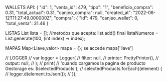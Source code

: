 WALLETS API:
{
     "id": 1,
     "venta_id": 479,
     "tipo": "1",
     "beneficio_compra": 0.31,
     "total_actual": 0.31,
     "canjeo_compra": null,
     "created_at": "2022-06-12T11:27:49.000000Z",
     "compra": {
          "id": 479,
          "canjeo_wallet": 0,
          "total_venta": 31.46
}

LISTAS
List lista = [];
//metodos que acepta:
list.add()
final listaNumeros = List.generate(100, (int index) => index);

MAPAS
Map<Llave,valor> mapa = {};
se accede mapa['llave']

// LOGGER
// var logger = Logger(
//    filter: null,
//    printer: PrettyPrinter(),
//    output: null,
//  );
//  print(
//      'cuando cargamos la pagina de producto Gestorage es: $selectedProducts');
//  selectedProducts.forEach((element) {
//    logger.d(element.toJson());
//  });
